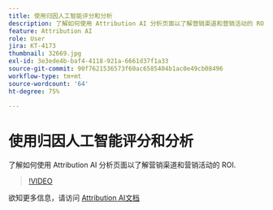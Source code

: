 ```yaml
---
title: 使用归因人工智能评分和分析
description: 了解如何使用 Attribution AI 分析页面以了解营销渠道和营销活动的 ROI
feature: Attribution AI
role: User
jira: KT-4173
thumbnail: 32669.jpg
exl-id: 3e3ede4b-baf4-4118-921a-6661d37f1a33
source-git-commit: 90f7621536573f60ac6585404b1ac0e49cb08496
workflow-type: tm+mt
source-wordcount: '64'
ht-degree: 75%

---
```


# 使用归因人工智能评分和分析

了解如何使用 Attribution AI 分析页面以了解营销渠道和营销活动的 ROI.

>[!VIDEO](https://video.tv.adobe.com/v/32669?quality=12&learn=on)

欲知更多信息，请访问 [Attribution AI文档](https://experienceleague.adobe.com/docs/experience-platform/intelligent-services/attribution-ai/overview.html)
